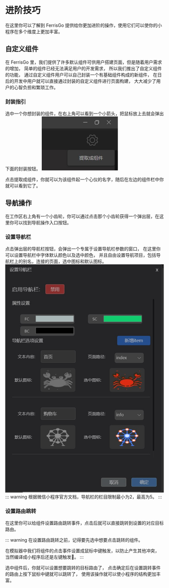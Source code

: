 # 进阶技巧
在这里你可以了解到 FerrisGo 提供给你更加进阶的操作，使用它们可以使你的小程序在多个维度上更加丰富。

## 自定义组件
在 FerrisGo 里，我们提供了许多默认组件可供用户搭建页面，但是随着用户需求的增加，
简单的组件已经无法满足用户的开发需求，
所以我们推出了自定义组件的功能，
通过自定义组件用户可以自己封装一个有基础组件构成的新组件，
在日后的开发中用户就可以直接通过封装的自定义组件进行页面构建，
大大减少了用户的心智负担和繁琐工作。

### 封装指引
选中一个你想封装的组件，在右上角可以看到一个小箭头，把鼠标放上去就会弹出下面的封装按钮。
![image](../.vitepress/public/encapsulate.jpg)

点击提取成组件，你就可以为该组件起一个心仪的名字，随后在左边的组件栏中你就可以看到它了。

## 导航操作
在工作区右上角有一个小齿轮，你可以通过点击那个小齿轮获得一个弹出层，在这里你可以找到导航操作入口按钮。

### 设置导航栏

点击弹出层的导航栏按钮，会弹出一个专属于设置导航栏参数的窗口，
在这里你可以设置导航栏中字体默认颜色以及选中颜色，
并且自由设置导航项目，包括导航栏上的别名，连接的页面，选中图标和默认图标。
![image](../.vitepress/public/navigator.jpg)
::: warning
根据微信小程序官方文档，导航栏的栏目限制最小为2，最高为5。
:::

### 设置路由跳转
在这里你可以给组件设置路由跳转事件，点击后就可以直接跳转到设置的对应目标路由。

::: warning
在设置路由跳转之前，记得要先选中想要点击跳转的组件。

在模拟器中我们将组件的点击事件设置成鼠标中键触发，以防止产生其他冲突，
当然编译成小程序后还是左键触发🤗。
:::

选中组件后，你就可以设置想要跳转的目标路由了，
点击确定后在设置跳转事件的路由上按下鼠标中键就可以跳转了，
使用该操作就可以使小程序的结构更加丰富。